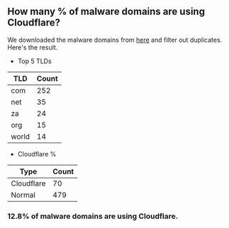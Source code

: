 ## How many % of malware domains are using Cloudflare?


We downloaded the malware domains from [here](https://urlhaus.abuse.ch) and filter out duplicates.
Here's the result.


[//]: # (start replacement)


- Top 5 TLDs

| TLD | Count |
| --- | --- |
| com | 252 |
| net | 35 |
| za | 24 |
| org | 15 |
| world | 14 |


- Cloudflare %

| Type | Count |
| --- | --- |
| Cloudflare | 70 |
| Normal | 479 |


### 12.8% of malware domains are using Cloudflare.